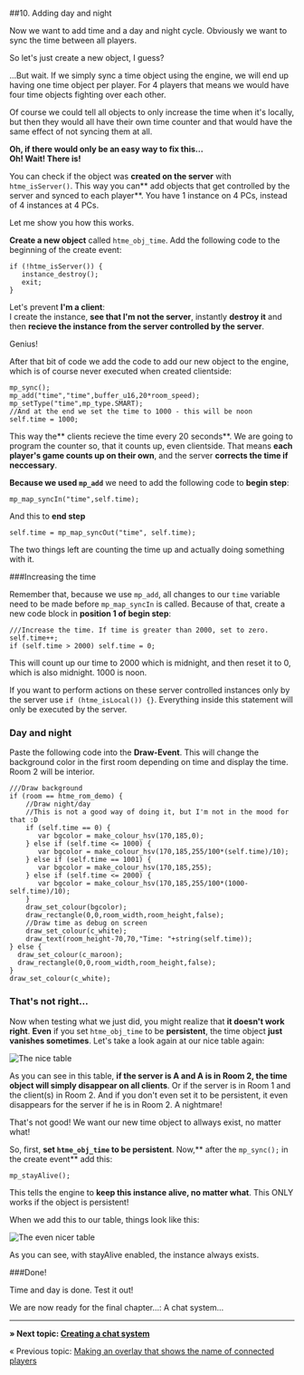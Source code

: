 ##10. Adding day and night

Now we want to add time and a day and night cycle. Obviously we want to sync the time between all players.

So let's just create a new object, I guess?

...But wait. If we simply sync a time object using the engine, we will end up having one time object per player. For 4 players that means we would have four time objects fighting over each other.

Of course we could tell all objects to only increase the time when it's locally, but then they would all have their own time counter and that would have the same effect of not syncing them at all.

**Oh, if there would only be an easy way to fix this...  
Oh! Wait! There is!**

You can check if the object was **created on the server** with ``htme_isServer()``. This way you can** add objects that get controlled by the server and synced to each player**. You have 1 instance on 4 PCs, instead of 4 instances at 4 PCs.

Let me show you how this works.

**Create a new object** called ``htme_obj_time``. Add the following code to the beginning of the create event:

```gml
if (!htme_isServer()) {
   instance_destroy();
   exit;
}
```

Let's prevent **I'm a client**:  
I create the instance, **see that I'm not the server**, instantly **destroy it** and then **recieve the instance from the server controlled by the server**.

Genius!

After that bit of code we add the code to add our new object to the engine, which is of course never executed when created clientside:

```gml
mp_sync();
mp_add("time","time",buffer_u16,20*room_speed);
mp_setType("time",mp_type.SMART);
//And at the end we set the time to 1000 - this will be noon
self.time = 1000;
```

This way the** clients recieve the time every 20 seconds**. We are going to program the counter so, that it counts up, even clientside. That means **each player's game counts up on their own**, and the server **corrects the time if neccessary**.

**Because we used ``mp_add``** we need to add the following code to **begin step**:

```gml
mp_map_syncIn("time",self.time);
```

And this to **end step**

```gml
self.time = mp_map_syncOut("time", self.time);
```

The two things left are counting the time up and actually doing something with it.

###Increasing the time

Remember that, because we use ``mp_add``, all changes to our ``time`` variable need to be made before ``mp_map_syncIn`` is called. Because of that, create a new code block in **position 1 of begin step**:

```gml
///Increase the time. If time is greater than 2000, set to zero.
self.time++;
if (self.time > 2000) self.time = 0;
```

This will count up our time to 2000 which is midnight, and then reset it to 0, which is also midnight. 1000 is noon.

If you want to perform actions on these server controlled instances only by the server use ``if (htme_isLocal()) {}``. Everything inside this statement will only be executed by the server.

### Day and night

Paste the following code into the **Draw-Event**. This will change the background color in the first room depending on time and display the time. Room 2 will be interior.

```gml
///Draw background
if (room == htme_rom_demo) {
    //Draw night/day
    //This is not a good way of doing it, but I'm not in the mood for that :D
    if (self.time == 0) {
       var bgcolor = make_colour_hsv(170,185,0);
    } else if (self.time <= 1000) {
       var bgcolor = make_colour_hsv(170,185,255/100*(self.time)/10);
    } else if (self.time == 1001) {
       var bgcolor = make_colour_hsv(170,185,255);
    } else if (self.time <= 2000) {
       var bgcolor = make_colour_hsv(170,185,255/100*(1000-self.time)/10);
    }
    draw_set_colour(bgcolor);
    draw_rectangle(0,0,room_width,room_height,false);
    //Draw time as debug on screen
    draw_set_colour(c_white);
    draw_text(room_height-70,70,"Time: "+string(self.time));
} else {
  draw_set_colour(c_maroon);
  draw_rectangle(0,0,room_width,room_height,false);
}
draw_set_colour(c_white);
```

### That's not right...

Now when testing what we just did, you might realize that **it doesn't work right**. **Even** if you set ``htme_obj_time`` to be **persistent**, the time object **just vanishes sometimes**. Let's take a look again at our nice table again:

![The nice table](images/2v2.PNG)

As you can see in this table, **if the server is A and A is in Room 2, the time object will simply disappear on all clients**. Or if the server is in Room 1 and the client(s) in Room 2. And if you don't even set it to be persistent, it even disappears for the server if he is in Room 2. A nightmare!

That's not good! We want our new time object to allways exist, no matter what!

So, first, **set ``htme_obj_time`` to be persistent**. Now,** after the ``mp_sync();`` in the create event** add this:

```gml
mp_stayAlive();
```

This tells the engine to **keep this instance alive, no matter what**. This ONLY works if the object is persistent!

When we add this to our table, things look like this:

![The even nicer table](images/4.PNG)

As you can see, with stayAlive enabled, the instance always exists.

###Done!

Time and day is done. Test it out!

We are now ready for the final chapter...: A chat system...

---

**» Next topic: [Creating a chat system](tutorial/11_chat)**

« Previous topic: [Making an overlay that shows the name of connected players](tutorial/9_playerlist)
